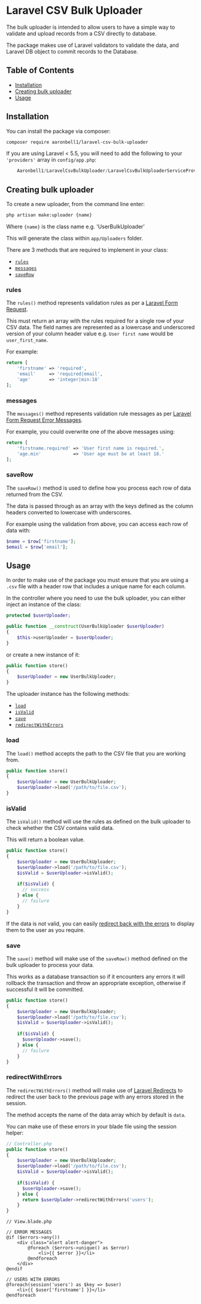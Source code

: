 # Laravel CSV Bulk Uploader

The bulk uploader is intended to allow users to have a simple way to validate and upload records from a CSV directly to database.

The package makes use of Laravel validators to validate the data, and Laravel DB object to commit records to the Database.

## Table of Contents  
- [Installation](#installation)
- [Creating bulk uploader](#creating-bulk-uploader)
- [Usage](#usage)

## Installation

You can install the package via composer:

```bash
composer require aaronbell1/laravel-csv-bulk-uploader
```

If you are using Laravel < 5.5, you will need to add the following to your `'providers'` array in `config/app.php`:

```php
    Aaronbell1/LaravelCsvBulkUploader/LaravelCsvBulkUploaderServiceProvider::class,
```

## Creating bulk uploader

To create a new uploader, from the command line enter:

```bash
php artisan make:uploader {name}
```

Where `{name}` is the class name e.g. 'UserBulkUploader'

This will generate the class within `app/Uploaders` folder.

There are 3 methods that are required to implement in your class:

- [`rules`](#rules)
- [`messages`](#messages)
- [`saveRow`](#saverow)

### rules

The `rules()` method represents validation rules as per a [Laravel Form Request](https://laravel.com/docs/5.8/validation#form-request-validation).

This must return an array with the rules required for a single row of your CSV data.
The field names are represented as a lowercase and underscored version of your column header value e.g. `User first name` would be `user_first_name`.

For example:

```php
return [
    'firstname' => 'required',
    'email'     => 'required|email',
    'age'       => 'integer|min:18'
];
```

### messages

The `messages()` method represents validation rule messages as per [Laravel Form Request Error Messages](https://laravel.com/docs/5.8/validation#customizing-the-error-messages).

For example, you could overwrite one of the above messages using:

```php
return [
    'firstname.required' => 'User first name is required.',
    'age.min'            => 'User age must be at least 18.'
];
```

### saveRow

The `saveRow()` method is used to define how you process each row of data returned from the CSV.

The data is passed through as an array with the keys defined as the column headers converted to lowercase with underscores.

For example using the validation from above, you can access each row of data with:

```php
$name = $row['firstname'];
$email = $row['email'];
```

## Usage

In order to make use of the package you must ensure that you are using a `.csv` file with a header row that includes a unique name for each column.

In the controller where you need to use the bulk uploader, you can either inject an instance of the class: 

```php
protected $userUploader;

public function __construct(UserBulkUploader $userUploader)
{
    $this->userUploader = $userUploader;
}
```

or create a new instance of it:

```php
public function store()
{
    $userUploader = new UserBulkUploader;
}
```

The uploader instance has the following methods:

- [`load`](#load)
- [`isValid`](#isvalid)
- [`save`](#save)
- [`redirectWithErrors`](#redirectwitherrors)

### load

The `load()` method accepts the path to the CSV file that you are working from.

```php
public function store()
{
    $userUploader = new UserBulkUploader;
    $userUploader->load('/path/to/file.csv'); 
}
```

### isValid

The `isValid()` method will use the rules as defined on the bulk uploader to check whether the CSV contains valid data.

This will return a boolean value.

```php
public function store()
{
    $userUploader = new UserBulkUploader;
    $userUploader->load('/path/to/file.csv');
    $isValid = $userUploader->isValid();
    
    if($isValid) {
      // success
    } else {
      // failure
    }
}
```

If the data is not valid, you can easily [redirect back with the errors](#redirectwitherrors) to display them to the user as you require.

### save

The `save()` method will make use of the `saveRow()` method defined on the bulk uploader to process your data.

This works as a database transaction so if it encounters any errors it will rollback the transaction and throw an appropriate exception, otherwise if successful it will be committed.

```php
public function store()
{
    $userUploader = new UserBulkUploader;
    $userUploader->load('/path/to/file.csv');
    $isValid = $userUploader->isValid();
    
    if($isValid) {
      $userUploader->save();
    } else {
      // failure
    }
}
```

### redirectWithErrors

The `redirectWithErrors()` method will make use of [Laravel Redirects](https://laravel.com/docs/5.8/redirects) to redirect the user back to the previous page with any errors stored in the session.

The method accepts the name of the data array which by default is `data`.

You can make use of these errors in your blade file using the session helper:

```php
// Controller.php
public function store()
{
    $userUploader = new UserBulkUploader;
    $userUploader->load('/path/to/file.csv');
    $isValid = $userUploader->isValid();
    
    if($isValid) {
      $userUploader->save();
    } else {
      return $userUplader->redirectWithErrors('users');
    }
}
```
```blade
// View.blade.php

// ERROR MESSAGES
@if ($errors->any())
    <div class="alert alert-danger">
        @foreach ($errors->unique() as $error)
            <li>{{ $error }}</li>
        @endforeach
    </div>
@endif

// USERS WITH ERRORS
@foreach(session('users') as $key => $user)
    <li>{{ $user['firstname'] }}</li>
@endforeach
```